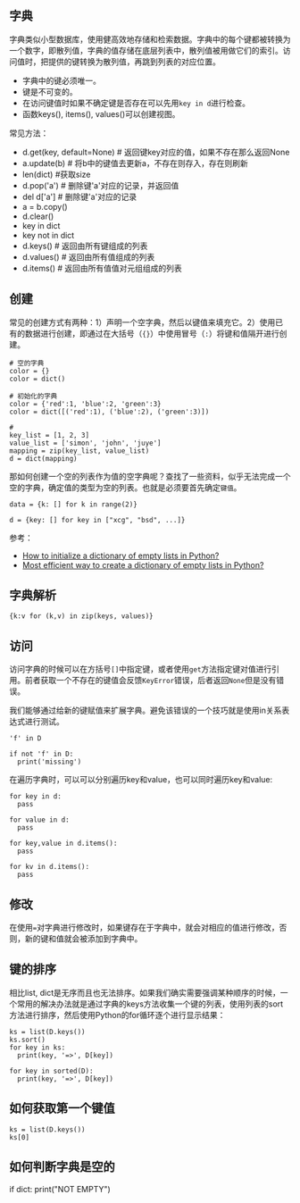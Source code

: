 ## 字典

字典类似小型数据库，使用健高效地存储和检索数据。字典中的每个键都被转换为一个数字，即散列值，字典的值存储在底层列表中，散列值被用做它们的索引。访问值时，把提供的键转换为散列值，再跳到列表的对应位置。

- 字典中的键必须唯一。
- 键是不可变的。
- 在访问键值时如果不确定键是否存在可以先用`key in d`进行检查。
- 函数keys(), items(), values()可以创建视图。

常见方法：

- d.get(key, default=None) # 返回键key对应的值，如果不存在那么返回None
- a.update(b) # 将b中的键值去更新a，不存在则存入，存在则刷新
- len(dict) #获取size
- d.pop('a') # 删除键'a'对应的记录，并返回值
- del d['a'] # 删除键'a'对应的记录
- a = b.copy()
- d.clear()
- key in dict
- key not in dict
- d.keys() # 返回由所有键组成的列表
- d.values() # 返回由所有值组成的列表
- d.items() # 返回由所有值值对元组组成的列表

## 创建

常见的创建方式有两种：1）声明一个空字典，然后以键值来填充它。2）使用已有的数据进行创建，即通过在大括号（`{}`）中使用冒号（`:`）将键和值隔开进行创建。

```
# 空的字典
color = {}
color = dict()

# 初始化的字典
color = {'red':1, 'blue':2, 'green':3}
color = dict([('red':1), ('blue':2), ('green':3)])

# 
key_list = [1, 2, 3]
value_list = ['simon', 'john', 'juye']
mapping = zip(key_list, value_list)
d = dict(mapping)
```

那如何创建一个空的列表作为值的空字典呢？查找了一些资料，似乎无法完成一个空的字典，确定值的类型为空的列表。也就是必须要首先确定`键值`。

```
data = {k: [] for k in range(2)}

d = {key: [] for key in ["xcg", "bsd", ...]}
```

参考：

- [How to initialize a dictionary of empty lists in Python?](https://thewebdev.info/2021/11/01/how-to-initialize-a-dictionary-of-empty-lists-in-python/)
- [Most efficient way to create a dictionary of empty lists in Python?](https://stackoverflow.com/questions/10852345/most-efficient-way-to-create-a-dictionary-of-empty-lists-in-python)


## 字典解析

```
{k:v for (k,v) in zip(keys, values)}
```

## 访问

访问字典的时候可以在方括号`[]`中指定键，或者使用`get`方法指定键对值进行引用。前者获取一个不存在的键值会反馈`KeyError`错误，后者返回`None`但是没有错误。

我们能够通过给新的键赋值来扩展字典。避免该错误的一个技巧就是使用in关系表达式进行测试。

```
'f' in D

if not 'f' in D:
  print('missing')
```

在遍历字典时，可以可以分别遍历key和value，也可以同时遍历key和value:

```
for key in d:
  pass

for value in d:
  pass

for key,value in d.items():
  pass

for kv in d.items():
  pass
```

## 修改

在使用`=`对字典进行修改时，如果键存在于字典中，就会对相应的值进行修改，否则，新的键和值就会被添加到字典中。


## 键的排序

相比list, dict是无序而且也无法排序。如果我们确实需要强调某种顺序的时候，一个常用的解决办法就是通过字典的keys方法收集一个键的列表，使用列表的sort方法进行排序，然后使用Python的for循环逐个进行显示结果：

```
ks = list(D.keys())
ks.sort()
for key in ks:
  print(key, '=>', D[key])

for key in sorted(D):
  print(key, '=>', D[key])
```

## 如何获取第一个键值

```
ks = list(D.keys())
ks[0]
```

## 如何判断字典是空的

if dict:
  print("NOT EMPTY")

